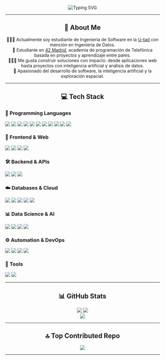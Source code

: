 <p align="center">
  <img src="https://readme-typing-svg.herokuapp.com?font=Fira+Code&size=24&pause=1000&center=true&width=435&lines=Hola%2C+soy+Luis!+👋;Ingeniero+de+Software+%F0%9F%A7%91%E2%80%8D%F0%9F%92%BB" alt="Typing SVG" />
</p>

---

<h2 align="center">💫 About Me</h2>

<p align="center">
👨🏻‍🎓 Actualmente soy estudiante de Ingeniería de Software en la <a href="https://u-tad.com/" target="_blank">U-tad</a> con mención en Ingeniería de Datos. <br>
🏢 Estudiante en <a href="https://www.42madrid.com/" target="_blank">42 Madrid</a>, academia de programación de Telefónica basada en proyectos y aprendizaje entre pares. <br>
👨🏻‍💻 Me gusta construir soluciones con impacto: desde aplicaciones web hasta proyectos con inteligencia artificial y análisis de datos. <br>
🔭 Apasionado del desarrollo de software, la inteligencia artificial y la exploración espacial. <br>
</p>

---

<h2 align="center">💻 Tech Stack</h2>

<!-- Lenguajes de Programación -->
<h3>🧠 Programming Languages</h3>
<p>
  <img src="https://img.shields.io/badge/C-%2300599C.svg?style=for-the-badge&logo=c&logoColor=white"/>
  <img src="https://img.shields.io/badge/C++-%2300599C.svg?style=for-the-badge&logo=c%2B%2B&logoColor=white"/>
  <img src="https://img.shields.io/badge/Java-%23ED8B00.svg?style=for-the-badge&logo=openjdk&logoColor=white"/>
  <img src="https://img.shields.io/badge/Kotlin-%237F52FF.svg?style=for-the-badge&logo=kotlin&logoColor=white"/>
  <img src="https://img.shields.io/badge/Python-3670A0?style=for-the-badge&logo=python&logoColor=ffdd54"/>
  <img src="https://img.shields.io/badge/R-%23276DC3.svg?style=for-the-badge&logo=r&logoColor=white"/>
  <img src="https://img.shields.io/badge/Bash-%23121011.svg?style=for-the-badge&logo=gnu-bash&logoColor=white"/>
  <img src="https://img.shields.io/badge/PowerShell-%235391FE.svg?style=for-the-badge&logo=powershell&logoColor=white"/>
  <img src="https://img.shields.io/badge/TypeScript-%23007ACC.svg?style=for-the-badge&logo=typescript&logoColor=white"/>
  <img src="https://img.shields.io/badge/HTML5-%23E34F26.svg?style=for-the-badge&logo=html5&logoColor=white"/>
  <img src="https://img.shields.io/badge/LaTeX-%23008080.svg?style=for-the-badge&logo=latex&logoColor=white"/>
</p>

<!-- Web & Frontend -->
<h3>🧩 Frontend & Web</h3>
<p>
  <img src="https://img.shields.io/badge/React-%2320232a.svg?style=for-the-badge&logo=react&logoColor=%2361DAFB"/>
  <img src="https://img.shields.io/badge/Next.js-black?style=for-the-badge&logo=next.js&logoColor=white"/>
  <img src="https://img.shields.io/badge/TailwindCSS-%2338B2AC.svg?style=for-the-badge&logo=tailwind-css&logoColor=white"/>
  <img src="https://img.shields.io/badge/web3.js-F16822?style=for-the-badge&logo=web3.js&logoColor=white"/>
</p>

<!-- Backend & Dev -->
<h3>🛠️ Backend & APIs</h3>
<p>
  <img src="https://img.shields.io/badge/Node.js-6DA55F?style=for-the-badge&logo=node.js&logoColor=white"/>
  <img src="https://img.shields.io/badge/NPM-%23CB3837.svg?style=for-the-badge&logo=npm&logoColor=white"/>
  <img src="https://img.shields.io/badge/REST%20API-%23007ACC.svg?style=for-the-badge&logo=api&logoColor=white"/>
</p>

<!-- Bases de Datos y Cloud -->
<h3>☁️ Databases & Cloud</h3>
<p>
  <img src="https://img.shields.io/badge/MongoDB-%234ea94b.svg?style=for-the-badge&logo=mongodb&logoColor=white"/>
  <img src="https://img.shields.io/badge/MariaDB-003545?style=for-the-badge&logo=mariadb&logoColor=white"/>
  <img src="https://img.shields.io/badge/Firebase-%23039BE5.svg?style=for-the-badge&logo=firebase"/>
  <img src="https://img.shields.io/badge/AWS-%23FF9900.svg?style=for-the-badge&logo=amazon-aws&logoColor=white"/>
  <img src="https://img.shields.io/badge/Oracle-F80000?style=for-the-badge&logo=oracle&logoColor=white"/>
</p>

<!-- Ciencia de Datos e IA -->
<h3>📊 Data Science & AI</h3>
<p>
  <img src="https://img.shields.io/badge/Pandas-%23150458.svg?style=for-the-badge&logo=pandas&logoColor=white"/>
  <img src="https://img.shields.io/badge/Numpy-%23013243.svg?style=for-the-badge&logo=numpy&logoColor=white"/>
  <img src="https://img.shields.io/badge/TensorFlow-%23FF6F00.svg?style=for-the-badge&logo=TensorFlow&logoColor=white"/>
  <img src="https://img.shields.io/badge/Apache%20Spark-FDEE21?style=for-the-badge&logo=apachespark&logoColor=black"/>
</p>

<!-- Automatización & DevOps -->
<h3>⚙️ Automation & DevOps</h3>
<p>
  <img src="https://img.shields.io/badge/Git-%23F05033.svg?style=for-the-badge&logo=git&logoColor=white"/>
  <img src="https://img.shields.io/badge/GitHub-%23121011.svg?style=for-the-badge&logo=github&logoColor=white"/>
  <img src="https://img.shields.io/badge/Vercel-%23000000.svg?style=for-the-badge&logo=vercel&logoColor=white"/>
  <img src="https://img.shields.io/badge/Crontab-%23000000.svg?style=for-the-badge&logo=linux&logoColor=white"/>
</p>

<!-- Herramientas -->
<h3>🧰 Tools</h3>
<p>
  <img src="https://img.shields.io/badge/Notion-%23000000.svg?style=for-the-badge&logo=notion&logoColor=white"/>
  <img src="https://img.shields.io/badge/Figma-%23F24E1E.svg?style=for-the-badge&logo=figma&logoColor=white"/>
</p>

---

<h2 align="center">📊 GitHub Stats</h2>

<p align="center">
  <img src="https://github-readme-stats.vercel.app/api?username=Luiiss44&theme=dark&hide_border=false&include_all_commits=true&count_private=false" />
  <img src="https://nirzak-streak-stats.vercel.app/?user=Luiiss44&theme=dark&hide_border=false"/><br>
  <img src="https://github-readme-stats.vercel.app/api/top-langs/?username=Luiiss44&theme=dark&hide_border=false&include_all_commits=true&count_private=false&layout=compact"/>
</p>

---

<h2 align="center">🔝 Top Contributed Repo</h2>

<p align="center">
  <img src="https://github-contributor-stats.vercel.app/api?username=Luiiss44&limit=5&theme=dark&combine_all_yearly_contributions=true"/>
</p>

---

<!-- Proudly created with GPRM ( https://gprm.itsvg.in ) -->
